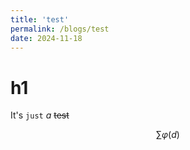 ```yaml
---
title: 'test'
permalink: /blogs/test
date: 2024-11-18
---
```


# h1

It's `just` *a* ~~test~~ 

$$\sum\varphi(d)$$